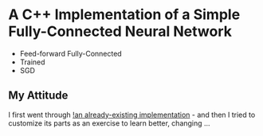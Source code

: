 # A C++ Implementation of a Simple Fully-Connected Neural Network

- Feed-forward Fully-Connected
- Trained
- SGD

## My Attitude

I first went through [!an already-existing implementation](https://www.geeksforgeeks.org/ml-neural-network-implementation-in-c-from-scratch/) - and then I tried to customize its parts as an exercise to learn better, changing ...
